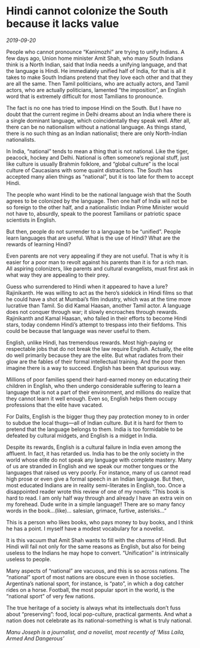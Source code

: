 # Hindi cannot colonize the South because it lacks value

*2019-09-20*

People who cannot pronounce “Kanimozhi” are trying to unify Indians. A
few days ago, Union home minister Amit Shah, who many South Indians
think is a North Indian, said that India needs a unifying language, and
that the language is Hindi. He immediately unified half of India, for
that is all it takes to make South Indians pretend that they love each
other and that they are all the same. Then Tamil politicians, who are
actually actors, and Tamil actors, who are actually politicians,
lamented “the imposition”, an English word that is extremely difficult
for most Tamilians to pronounce.

The fact is no one has tried to impose Hindi on the South. But I have no
doubt that the current regime in Delhi dreams about an India where there
is a single dominant language, which coincidentally they speak well.
After all, there can be no nationalism without a national language. As
things stand, there is no such thing as an Indian nationalist; there are
only North-Indian nationalists.

In India, “national” tends to mean a thing that is not national. Like
the tiger, peacock, hockey and Delhi. National is often someone’s
regional stuff, just like culture is usually Brahmin folklore, and
“global culture” is the local culture of Caucasians with some quaint
distractions. The South has accepted many alien things as “national”,
but it is too late for them to accept Hindi.

The people who want Hindi to be the national language wish that the
South agrees to be colonized by the language. Then one half of India
will not be so foreign to the other half, and a nationalistic Indian
Prime Minister would not have to, absurdly, speak to the poorest
Tamilians or patriotic space scientists in English.

But then, people do not surrender to a language to be “unified”. People
learn languages that are useful. What is the use of Hindi? What are the
rewards of learning Hindi?

Even parents are not very appealing if they are not useful. That is why
it is easier for a poor man to revolt against his parents than it is for
a rich man. All aspiring colonizers, like parents and cultural
evangelists, must first ask in what way they are appealing to their
prey.

Guess who surrendered to Hindi when it appeared to have a lure?
Rajinikanth. He was willing to act as the hero’s sidekick in Hindi films
so that he could have a shot at Mumbai’s film industry, which was at the
time more lucrative than Tamil. So did Kamal Haasan, another Tamil
actor. A language does not conquer through war; it slowly encroaches
through rewards. Rajinikanth and Kamal Haasan, who failed in their
efforts to become Hindi stars, today condemn Hindi’s attempt to trespass
into their fiefdoms. This could be because that language was never
useful to them.

English, unlike Hindi, has tremendous rewards. Most high-paying or
respectable jobs that do not break the law require English. Actually,
the elite do well primarily because they are the elite. But what
radiates from their glow are the fables of their formal intellectual
training. And the poor then imagine there is a way to succeed. English
has been that spurious way.

Millions of poor families spend their hard-earned money on educating
their children in English, who then undergo considerable suffering to
learn a language that is not a part of their environment, and millions
do realize that they cannot learn it well enough. Even so, English helps
them occupy professions that the elite have vacated.

For Dalits, English is the bigger thug they pay protection money to in
order to subdue the local thugs—all of Indian culture. But it is hard
for them to pretend that the language belongs to them. India is too
formidable to be defeated by cultural midgets, and English is a midget
in India.

Despite its rewards, English is a cultural failure in India even among
the affluent. In fact, it has retarded us. India has to be the only
society in the world whose elite do not speak any language with complete
mastery. Many of us are stranded in English and we speak our mother
tongues or the languages that raised us very poorly. For instance, many
of us cannot read high prose or even give a formal speech in an Indian
language. But then, most educated Indians are in reality semi-literates
in English, too. Once a disappointed reader wrote this review of one of
my novels: “This book is hard to read. I am only half way through and
already I have an extra vein on my forehead. Dude write in a simple
language!! There are so many fancy words in the book…(like)… salesian,
grimace, furtive, asterisks…”

This is a person who likes books, who pays money to buy books, and I
think he has a point. I myself have a modest vocabulary for a novelist.

It is this vacuum that Amit Shah wants to fill with the charms of Hindi.
But Hindi will fail not only for the same reasons as English, but also
for being useless to the Indians he may hope to convert. “Unification”
is intrinsically useless to people.

Many aspects of “national” are vacuous, and this is so across nations.
The “national” sport of most nations are obscure even in those
societies. Argentina’s national sport, for instance, is “pato”, in which
a dog catcher rides on a horse. Football, the most popular sport in the
world, is the “national sport” of very few nations.

The true heritage of a society is always what its intellectuals don’t
fuss about “preserving”: food, local pop-culture, practical garments.
And what a nation does not celebrate as its national-something is what
is truly national.

*Manu Joseph is a journalist, and a novelist, most recently of ‘Miss
Laila, Armed And Dangerous’*
